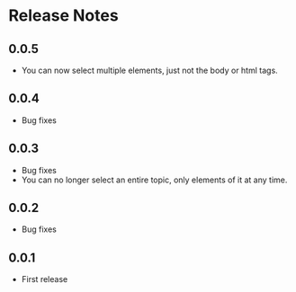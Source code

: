 ﻿# Release Notes 

## 0.0.5
- You can now select multiple elements, just not the body or html tags. 

## 0.0.4
- Bug fixes

## 0.0.3
- Bug fixes
- You can no longer select an entire topic, only elements of it at any time. 

## 0.0.2
- Bug fixes

## 0.0.1
- First release
